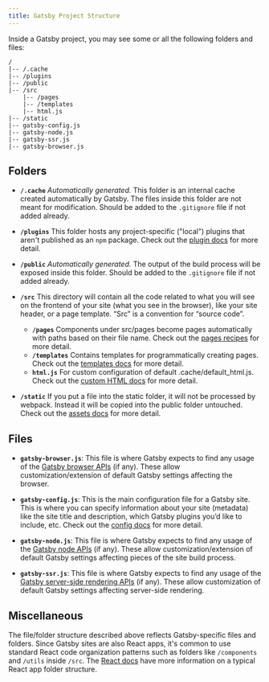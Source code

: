 ```yaml
---
title: Gatsby Project Structure
---
```


Inside a Gatsby project, you may see some or all the following folders and files:

```text
/
|-- /.cache
|-- /plugins
|-- /public
|-- /src
    |-- /pages
    |-- /templates
    |-- html.js
|-- /static
|-- gatsby-config.js
|-- gatsby-node.js
|-- gatsby-ssr.js
|-- gatsby-browser.js
```

## Folders

- **`/.cache`** _Automatically generated._ This folder is an internal cache created automatically by Gatsby. The files inside this folder are not meant for modification. Should be added to the `.gitignore` file if not added already.

- **`/plugins`** This folder hosts any project-specific ("local") plugins that aren't published as an `npm` package. Check out the [plugin docs](/docs/plugins/) for more detail.

- **`/public`** _Automatically generated._ The output of the build process will be exposed inside this folder. Should be added to the `.gitignore` file if not added already.

- **`/src`** This directory will contain all the code related to what you will see on the frontend of your site (what you see in the browser), like your site header, or a page template. “Src” is a convention for “source code”.

  - **`/pages`** Components under src/pages become pages automatically with paths based on their file name. Check out the [pages recipes](/docs/recipes/pages-layouts) for more detail.
  - **`/templates`** Contains templates for programmatically creating pages. Check out the [templates docs](/docs/conceptual/building-with-components/#page-template-components) for more detail.
  - **`html.js`** For custom configuration of default .cache/default_html.js. Check out the [custom HTML docs](/docs/custom-html/) for more detail.

- **`/static`** If you put a file into the static folder, it will not be processed by webpack. Instead it will be copied into the public folder untouched. Check out the [assets docs](/docs/how-to/images-and-media/static-folder/#adding-assets-outside-of-the-module-system) for more detail.

## Files

- **`gatsby-browser.js`**: This file is where Gatsby expects to find any usage of the [Gatsby browser APIs](/docs/reference/config-files/gatsby-browser/) (if any). These allow customization/extension of default Gatsby settings affecting the browser.

- **`gatsby-config.js`**: This is the main configuration file for a Gatsby site. This is where you can specify information about your site (metadata) like the site title and description, which Gatsby plugins you’d like to include, etc. Check out the [config docs](/docs/reference/config-files/gatsby-config/) for more detail.

- **`gatsby-node.js`**: This file is where Gatsby expects to find any usage of the [Gatsby node APIs](/docs/reference/config-files/gatsby-node/) (if any). These allow customization/extension of default Gatsby settings affecting pieces of the site build process.

- **`gatsby-ssr.js`**: This file is where Gatsby expects to find any usage of the [Gatsby server-side rendering APIs](/docs/reference/config-files/gatsby-ssr/) (if any). These allow customization of default Gatsby settings affecting server-side rendering.

## Miscellaneous

The file/folder structure described above reflects Gatsby-specific files and folders. Since Gatsby sites are also React apps, it's common to use standard React code organization patterns such as folders like `/components` and `/utils` inside `/src`. The [React docs](https://reactjs.org/docs/faq-structure.html) have more information on a typical React app folder structure.
